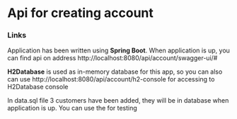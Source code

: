 # Api for creating account
### Links
 Application has been written using <b>Spring Boot</b>. 
 When application is up, you can find api on address
 http://localhost:8080/api/account/swagger-ui/#  
 
 <b>H2Database</b> is used as in-memory database for this app,
 so you can also can use http://localhost:8080/api/account/h2-console for accessing to H2Database console  
 
 In data.sql file 3 customers have been added, they will be in database when application is up.
 You can use the for testing
